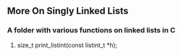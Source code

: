 ## More On Singly Linked Lists

### A folder with various functions on linked lists in C

1. size\_t print\_listint(const listint\_t *h);

